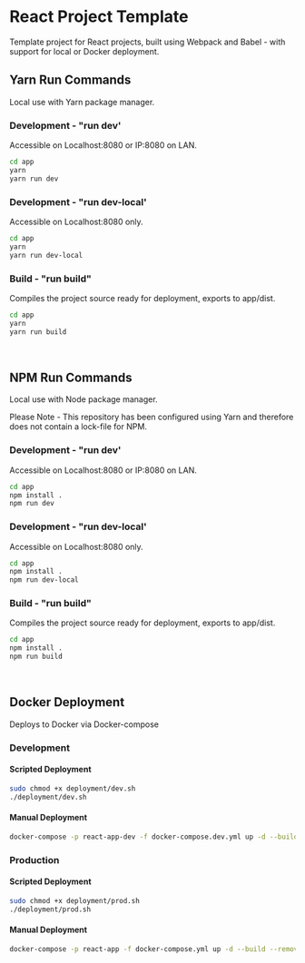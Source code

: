 # React Project Template
Template project for React projects, built using Webpack and Babel - with support for local or Docker deployment.

## Yarn Run Commands
Local use with Yarn package manager.


### Development - "run dev'
Accessible on Localhost:8080 or IP:8080 on LAN.

```bash
cd app
yarn
yarn run dev
```

### Development - "run dev-local'
Accessible on Localhost:8080 only.

```bash
cd app
yarn
yarn run dev-local
```

### Build - "run build"
Compiles the project source ready for deployment, exports to app/dist.

```bash
cd app
yarn
yarn run build
```

<br>

## NPM Run Commands
Local use with Node package manager.

Please Note - This repository has been configured using Yarn and therefore does not contain a lock-file for NPM.

### Development - "run dev'
Accessible on Localhost:8080 or IP:8080 on LAN.

```bash
cd app
npm install .
npm run dev
```

### Development - "run dev-local'
Accessible on Localhost:8080 only.

```bash
cd app
npm install .
npm run dev-local
```

### Build - "run build"
Compiles the project source ready for deployment, exports to app/dist.

```bash
cd app
npm install .
npm run build
```

<br>

## Docker Deployment
Deploys to Docker via Docker-compose

### Development
#### Scripted Deployment
```bash
sudo chmod +x deployment/dev.sh
./deployment/dev.sh
```

#### Manual Deployment
```bash
docker-compose -p react-app-dev -f docker-compose.dev.yml up -d --build --remove-orphans
```
### Production
#### Scripted Deployment
```bash
sudo chmod +x deployment/prod.sh
./deployment/prod.sh
```

#### Manual Deployment
```bash
docker-compose -p react-app -f docker-compose.yml up -d --build --remove-orphans
```